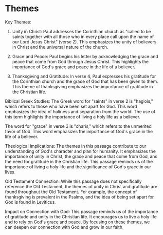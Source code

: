 # Themes

Key Themes:
1. Unity in Christ: Paul addresses the Corinthian church as "called to be saints together with all those who in every place call upon the name of our Lord Jesus Christ" (verse 2). This emphasizes the unity of believers in Christ and the universal nature of the church.

2. Grace and Peace: Paul begins his letter by acknowledging the grace and peace that come from God through Jesus Christ. This highlights the importance of God's grace and peace in the life of a believer.

3. Thanksgiving and Gratitude: In verse 4, Paul expresses his gratitude for the Corinthian church and the grace of God that has been given to them. This theme of thanksgiving emphasizes the importance of gratitude in the Christian life.

Biblical Greek Studies:
The Greek word for "saints" in verse 2 is "hagiois," which refers to those who have been set apart for God. This word emphasizes the idea of holiness and separation from the world. The use of this term highlights the importance of living a holy life as a believer.

The word for "grace" in verse 3 is "charis," which refers to the unmerited favor of God. This word emphasizes the importance of God's grace in the life of a believer.

Theological Implications:
The themes in this passage contribute to our understanding of God's character and plan for humanity. It emphasizes the importance of unity in Christ, the grace and peace that come from God, and the need for gratitude in the Christian life. This passage reminds us of the importance of living a holy life and the significance of God's grace in our lives.

Old Testament Connection:
While this passage does not specifically reference the Old Testament, the themes of unity in Christ and gratitude are found throughout the Old Testament. For example, the concept of thanksgiving is prevalent in the Psalms, and the idea of being set apart for God is found in Leviticus.

Impact on Connection with God:
This passage reminds us of the importance of gratitude and unity in the Christian life. It encourages us to live a holy life and to rely on God's grace and peace. By focusing on these themes, we can deepen our connection with God and grow in our faith.

